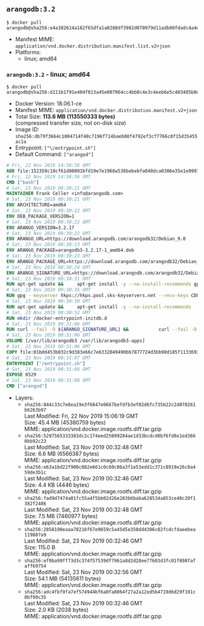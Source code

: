 ## `arangodb:3.2`

```console
$ docker pull arangodb@sha256:e4a302614a182f65dfa1a0288df3982d070979d11adb80fdadc4a4e8a5ef43f2
```

-	Manifest MIME: `application/vnd.docker.distribution.manifest.list.v2+json`
-	Platforms:
	-	linux; amd64

### `arangodb:3.2` - linux; amd64

```console
$ docker pull arangodb@sha256:d111b1f91e404f013a45e007964cc4bb0c4e3c4eeb6e5c403485b0e2827b132d
```

-	Docker Version: 18.06.1-ce
-	Manifest MIME: `application/vnd.docker.distribution.manifest.v2+json`
-	Total Size: **113.6 MB (113550333 bytes)**  
	(compressed transfer size, not on-disk size)
-	Image ID: `sha256:db79f3664c1004714f48c7196f714baeb08f4792ef3cf7766c8f15d35455ac1a`
-	Entrypoint: `["\/entrypoint.sh"]`
-	Default Command: `["arangod"]`

```dockerfile
# Fri, 22 Nov 2019 14:58:56 GMT
ADD file:152359c10cf61d80091bfd19e7e1968a538bebebfa048dca0386e35e1e999730 in / 
# Fri, 22 Nov 2019 14:58:56 GMT
CMD ["bash"]
# Sat, 23 Nov 2019 00:30:21 GMT
MAINTAINER Frank Celler <info@arangodb.com>
# Sat, 23 Nov 2019 00:30:21 GMT
ENV ARCHITECTURE=amd64
# Sat, 23 Nov 2019 00:30:22 GMT
ENV DEB_PACKAGE_VERSION=1
# Sat, 23 Nov 2019 00:30:22 GMT
ENV ARANGO_VERSION=3.2.17
# Sat, 23 Nov 2019 00:30:22 GMT
ENV ARANGO_URL=https://download.arangodb.com/arangodb32/Debian_9.0
# Sat, 23 Nov 2019 00:30:23 GMT
ENV ARANGO_PACKAGE=arangodb3-3.2.17-1_amd64.deb
# Sat, 23 Nov 2019 00:30:23 GMT
ENV ARANGO_PACKAGE_URL=https://download.arangodb.com/arangodb32/Debian_9.0/amd64/arangodb3-3.2.17-1_amd64.deb
# Sat, 23 Nov 2019 00:30:24 GMT
ENV ARANGO_SIGNATURE_URL=https://download.arangodb.com/arangodb32/Debian_9.0/amd64/arangodb3-3.2.17-1_amd64.deb.asc
# Sat, 23 Nov 2019 00:30:31 GMT
RUN apt-get update &&     apt-get install -y --no-install-recommends gpg dirmngr     &&     rm -rf /var/lib/apt/lists/*
# Sat, 23 Nov 2019 00:30:35 GMT
RUN gpg --keyserver hkps://hkps.pool.sks-keyservers.net --recv-keys CD8CB0F1E0AD5B52E93F41E7EA93F5E56E751E9B
# Sat, 23 Nov 2019 00:30:50 GMT
RUN apt-get update &&     apt-get install -y --no-install-recommends         libjemalloc1         ca-certificates         pwgen         curl         numactl     &&     rm -rf /var/lib/apt/lists/*
# Sat, 23 Nov 2019 00:30:52 GMT
RUN mkdir /docker-entrypoint-initdb.d
# Sat, 23 Nov 2019 00:31:06 GMT
RUN curl --fail -O ${ARANGO_SIGNATURE_URL} &&           curl --fail -O ${ARANGO_PACKAGE_URL} &&             gpg --verify ${ARANGO_PACKAGE}.asc &&     (echo arangodb3 arangodb3/password password test | debconf-set-selections) &&     (echo arangodb3 arangodb3/password_again password test | debconf-set-selections) &&     DEBIAN_FRONTEND="noninteractive" dpkg -i ${ARANGO_PACKAGE} &&     rm -rf /var/lib/arangodb3/* &&     sed -ri         -e 's!127\.0\.0\.1!0.0.0.0!g'         -e 's!^(file\s*=).*!\1 -!'         -e 's!^\s*uid\s*=.*!!'         /etc/arangodb3/arangod.conf     && chgrp 0 /var/lib/arangodb3 /var/lib/arangodb3-apps     && chmod 775 /var/lib/arangodb3 /var/lib/arangodb3-apps     &&     rm -f ${ARANGO_PACKAGE}*
# Sat, 23 Nov 2019 00:31:06 GMT
VOLUME [/var/lib/arangodb3 /var/lib/arangodb3-apps]
# Sat, 23 Nov 2019 00:31:06 GMT
COPY file:01bdd453b032c9d383e66c7e6332049490bb7877724d3bb90d185f11336934d2 in /entrypoint.sh 
# Sat, 23 Nov 2019 00:31:07 GMT
ENTRYPOINT ["/entrypoint.sh"]
# Sat, 23 Nov 2019 00:31:08 GMT
EXPOSE 8529
# Sat, 23 Nov 2019 00:31:08 GMT
CMD ["arangod"]
```

-	Layers:
	-	`sha256:844c33c7e6ea19e3f6847e0667befdfb3ef02d6fc735b22c2d070261b6263b97`  
		Last Modified: Fri, 22 Nov 2019 15:06:19 GMT  
		Size: 45.4 MB (45380759 bytes)  
		MIME: application/vnd.docker.image.rootfs.diff.tar.gzip
	-	`sha256:5297565333383dc2c174eed25099284ae1d33bcdcd0bf6fd8e1ed3660bb92c23`  
		Last Modified: Sat, 23 Nov 2019 00:32:48 GMT  
		Size: 6.6 MB (6566387 bytes)  
		MIME: application/vnd.docker.image.rootfs.diff.tar.gzip
	-	`sha256:e63a1bd22f900c882e661c0c60c06a3f1e53edd1c371c8919e26c8a459de3b1c`  
		Last Modified: Sat, 23 Nov 2019 00:32:46 GMT  
		Size: 4.4 KB (4446 bytes)  
		MIME: application/vnd.docker.image.rootfs.diff.tar.gzip
	-	`sha256:fad9d7474a01fc55a4f5bb02d26e283b6baba628534a853ce40c20f1382f2486`  
		Last Modified: Sat, 23 Nov 2019 00:32:48 GMT  
		Size: 7.5 MB (7460977 bytes)  
		MIME: application/vnd.docker.image.rootfs.diff.tar.gzip
	-	`sha256:2858190eaaa78216f67e9659c5a45d5e358dd4306c82fcdcfdaeebea119887a9`  
		Last Modified: Sat, 23 Nov 2019 00:32:46 GMT  
		Size: 115.0 B  
		MIME: application/vnd.docker.image.rootfs.diff.tar.gzip
	-	`sha256:ef9ba99ff73d3c374f57539df7961a8d2d28ee77603d3fc01f898fafaff69754`  
		Last Modified: Sat, 23 Nov 2019 00:32:56 GMT  
		Size: 54.1 MB (54135611 bytes)  
		MIME: application/vnd.docker.image.rootfs.diff.tar.gzip
	-	`sha256:adc4fbf9fa7ef574944bf6a0fa8064f27a2a12ed5b4719d6d29f191c0bf99c35`  
		Last Modified: Sat, 23 Nov 2019 00:32:46 GMT  
		Size: 2.0 KB (2038 bytes)  
		MIME: application/vnd.docker.image.rootfs.diff.tar.gzip
